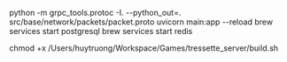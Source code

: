 
python -m grpc_tools.protoc -I. --python_out=. src/base/network/packets/packet.proto
uvicorn main:app --reload
brew services start postgresql
brew services start redis

chmod +x /Users/huytruong/Workspace/Games/tressette_server/build.sh
